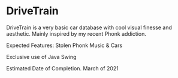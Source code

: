 # DriveTrain
DriveTrain is a very basic car database with cool visual finesse and aesthetic.
Mainly inspired by my recent Phonk addiction.

Expected Features:
Stolen Phonk Music
& Cars

Exclusive use of Java Swing

Estimated Date of Completion. March of 2021
